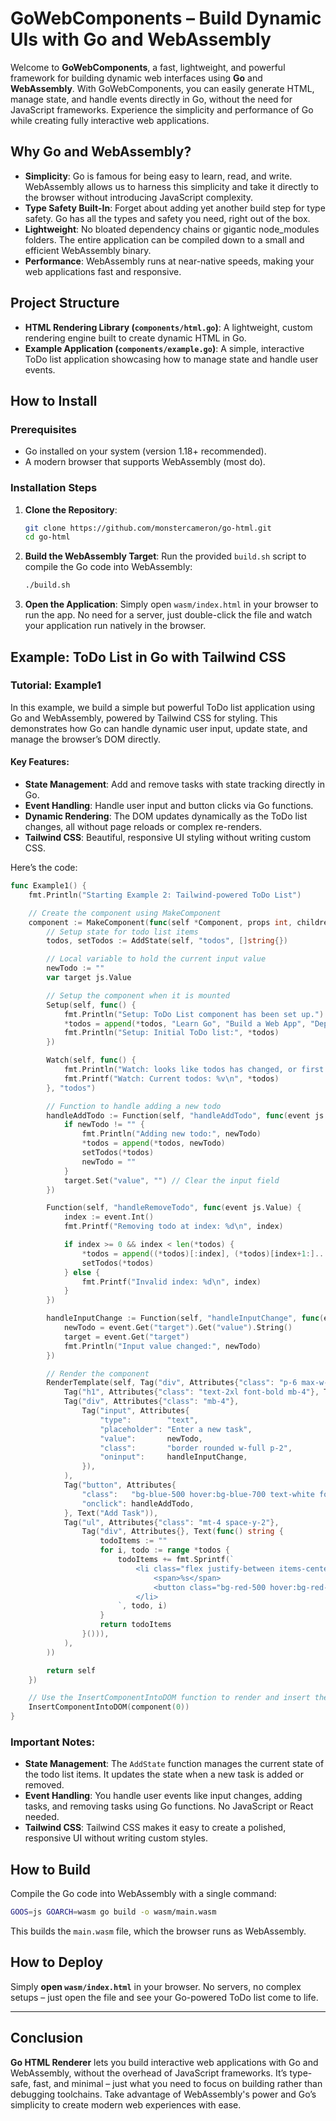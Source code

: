 # GoWebComponents – Build Dynamic UIs with Go and WebAssembly

Welcome to **GoWebComponents**, a fast, lightweight, and powerful framework for building dynamic web interfaces using **Go** and **WebAssembly**. With GoWebComponents, you can easily generate HTML, manage state, and handle events directly in Go, without the need for JavaScript frameworks. Experience the simplicity and performance of Go while creating fully interactive web applications.

## Why Go and WebAssembly?

- **Simplicity**: Go is famous for being easy to learn, read, and write. WebAssembly allows us to harness this simplicity and take it directly to the browser without introducing JavaScript complexity.
- **Type Safety Built-In**: Forget about adding yet another build step for type safety. Go has all the types and safety you need, right out of the box.
- **Lightweight**: No bloated dependency chains or gigantic node_modules folders. The entire application can be compiled down to a small and efficient WebAssembly binary.
- **Performance**: WebAssembly runs at near-native speeds, making your web applications fast and responsive.

## Project Structure

- **HTML Rendering Library (`components/html.go`)**: A lightweight, custom rendering engine built to create dynamic HTML in Go.
- **Example Application (`components/example.go`)**: A simple, interactive ToDo list application showcasing how to manage state and handle user events.

## How to Install

### Prerequisites

- Go installed on your system (version 1.18+ recommended).
- A modern browser that supports WebAssembly (most do).

### Installation Steps

1. **Clone the Repository**:
   ```bash
   git clone https://github.com/monstercameron/go-html.git
   cd go-html
   ```

2. **Build the WebAssembly Target**:
   Run the provided `build.sh` script to compile the Go code into WebAssembly:
   ```bash
   ./build.sh
   ```

3. **Open the Application**:
   Simply open `wasm/index.html` in your browser to run the app. No need for a server, just double-click the file and watch your application run natively in the browser.

## Example: ToDo List in Go with Tailwind CSS

### Tutorial: Example1

In this example, we build a simple but powerful ToDo list application using Go and WebAssembly, powered by Tailwind CSS for styling. This demonstrates how Go can handle dynamic user input, update state, and manage the browser’s DOM directly.

#### Key Features:
- **State Management**: Add and remove tasks with state tracking directly in Go.
- **Event Handling**: Handle user input and button clicks via Go functions.
- **Dynamic Rendering**: The DOM updates dynamically as the ToDo list changes, all without page reloads or complex re-renders.
- **Tailwind CSS**: Beautiful, responsive UI styling without writing custom CSS.

Here’s the code:

```go
func Example1() {
	fmt.Println("Starting Example 2: Tailwind-powered ToDo List")

	// Create the component using MakeComponent
	component := MakeComponent(func(self *Component, props int, children ...*Component) *Component {
		// Setup state for todo list items
		todos, setTodos := AddState(self, "todos", []string{})

		// Local variable to hold the current input value
		newTodo := ""
		var target js.Value

		// Setup the component when it is mounted
		Setup(self, func() {
			fmt.Println("Setup: ToDo List component has been set up.")
			*todos = append(*todos, "Learn Go", "Build a Web App", "Deploy to Production")
			fmt.Println("Setup: Initial ToDo list:", *todos)
		})

		Watch(self, func() {
			fmt.Println("Watch: looks like todos has changed, or first render")
			fmt.Printf("Watch: Current todos: %v\n", *todos)
		}, "todos")

		// Function to handle adding a new todo
		handleAddTodo := Function(self, "handleAddTodo", func(event js.Value) {
			if newTodo != "" {
				fmt.Println("Adding new todo:", newTodo)
				*todos = append(*todos, newTodo)
				setTodos(*todos)
				newTodo = ""
			}
			target.Set("value", "") // Clear the input field
		})

		Function(self, "handleRemoveTodo", func(event js.Value) {
			index := event.Int() 
			fmt.Printf("Removing todo at index: %d\n", index)

			if index >= 0 && index < len(*todos) {
				*todos = append((*todos)[:index], (*todos)[index+1:]...)
				setTodos(*todos)
			} else {
				fmt.Printf("Invalid index: %d\n", index)
			}
		})

		handleInputChange := Function(self, "handleInputChange", func(event js.Value) {
			newTodo = event.Get("target").Get("value").String()
			target = event.Get("target")
			fmt.Println("Input value changed:", newTodo)
		})

		// Render the component
		RenderTemplate(self, Tag("div", Attributes{"class": "p-6 max-w-sm mx-auto bg-white shadow-lg rounded-lg"},
			Tag("h1", Attributes{"class": "text-2xl font-bold mb-4"}, Text("ToDo List")),
			Tag("div", Attributes{"class": "mb-4"},
				Tag("input", Attributes{
					"type":        "text",
					"placeholder": "Enter a new task",
					"value":       newTodo,
					"class":       "border rounded w-full p-2",
					"oninput":     handleInputChange,
				}),
			),
			Tag("button", Attributes{
				"class":   "bg-blue-500 hover:bg-blue-700 text-white font-bold py-2 px-4 rounded",
				"onclick": handleAddTodo,
			}, Text("Add Task")),
			Tag("ul", Attributes{"class": "mt-4 space-y-2"},
				Tag("div", Attributes{}, Text(func() string {
					todoItems := ""
					for i, todo := range *todos {
						todoItems += fmt.Sprintf(`
							<li class="flex justify-between items-center p-2 border-b">
								<span>%s</span>
								<button class="bg-red-500 hover:bg-red-700 text-white font-bold py-1 px-2 rounded" onclick="handleRemoveTodo(%d)">Remove</button>
							</li>
						`, todo, i)
					}
					return todoItems
				}())),
			),
		))

		return self
	})

	// Use the InsertComponentIntoDOM function to render and insert the component into the DOM
	InsertComponentIntoDOM(component(0)) 
}
```

### Important Notes:
- **State Management**: The `AddState` function manages the current state of the todo list items. It updates the state when a new task is added or removed.
- **Event Handling**: You handle user events like input changes, adding tasks, and removing tasks using Go functions. No JavaScript or React needed.
- **Tailwind CSS**: Tailwind CSS makes it easy to create a polished, responsive UI without writing custom styles.

## How to Build

Compile the Go code into WebAssembly with a single command:

```bash
GOOS=js GOARCH=wasm go build -o wasm/main.wasm
```

This builds the `main.wasm` file, which the browser runs as WebAssembly.

## How to Deploy

Simply **open `wasm/index.html`** in your browser. No servers, no complex setups – just open the file and see your Go-powered ToDo list come to life.

---

## Conclusion

**Go HTML Renderer** lets you build interactive web applications with Go and WebAssembly, without the overhead of JavaScript frameworks. It’s type-safe, fast, and minimal – just what you need to focus on building rather than debugging toolchains. Take advantage of WebAssembly's power and Go’s simplicity to create modern web experiences with ease.

